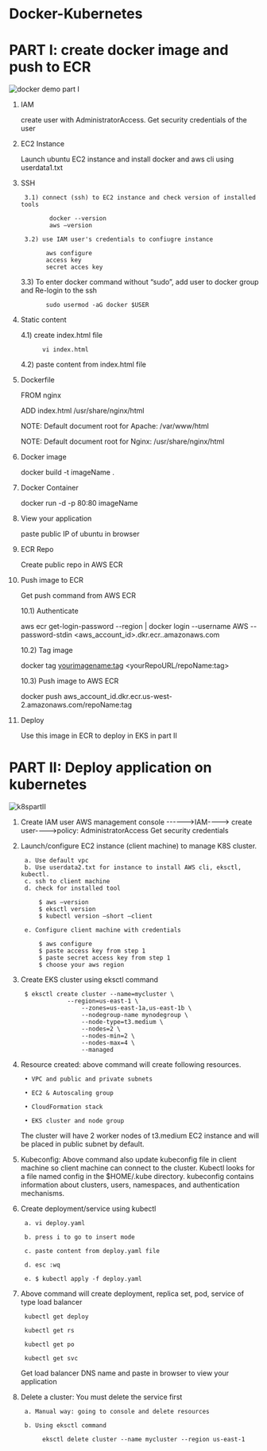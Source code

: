 # Docker-Kubernetes
# PART I: create docker image and push to ECR
![docker demo part I](https://user-images.githubusercontent.com/72663705/234431822-856e5a44-bf59-4c99-b586-722eaf90130c.jpg)

1) IAM

   create user with AdministratorAccess. Get security credentials of the user

2) EC2 Instance

   Launch ubuntu EC2 instance and install docker and aws cli using userdata1.txt
		  
3) SSH

    	3.1) connect (ssh) to EC2 instance and check version of installed tools
    	
	           docker --version
	           aws –version
            
    	3.2) use IAM user's credentials to confiugre instance
    	
	          aws configure
	          access key
	          secret acces key
  
	3.3) To enter docker command without “sudo”, add user to docker group and Re-login to the ssh
	
	          sudo usermod -aG docker $USER
			       
4) Static content

      4.1) create index.html file
      
	         vi index.html
		    
      4.2) paste content from index.html file
      
5) Dockerfile

	FROM nginx
	
	ADD index.html /usr/share/nginx/html

   NOTE: Default document root for Apache: /var/www/html

   NOTE: Default document root for Nginx: /usr/share/nginx/html

6) Docker image

     docker build -t imageName . 

7) Docker Container

    docker run -d -p 80:80 imageName

8) View your application

     paste public IP of ubuntu in browser
      
9) ECR Repo

   Create public repo in AWS ECR

10) Push image to ECR

	Get push command from AWS ECR
	
	10.1) Authenticate

	aws ecr get-login-password --region <yourRegion> | docker login --username AWS --password-stdin <aws_account_id>.dkr.ecr.<yourRegion>.amazonaws.com
	
	10.2) Tag image
	
	docker tag <yourimagename:tag> <yourRepoURL/repoName:tag>
	
	10.3) Push image to AWS ECR
	
	docker push aws_account_id.dkr.ecr.us-west-2.amazonaws.com/repoName:tag

11) Deploy
	
    Use this image in ECR to deploy in EKS in part II 
	
# PART II: Deploy application on kubernetes
	
![k8spartII](https://user-images.githubusercontent.com/72663705/234432282-f08b8f33-9bd9-4fc3-9521-71f8db382daa.jpg)

1) Create IAM user 
   AWS management console ------>IAM----> create user---->policy: AdministratorAccess
   Get security credentials

2) Launch/configure EC2 instance (client machine) to manage K8S cluster.
	
		a. Use default vpc
		b. Use userdata2.txt for instance to install AWS cli, eksctl, kubectl.
		c. ssh to client machine 
		d. check for installed tool
	
			$ aws –version
			$ eksctl version
			$ kubectl version –short –client
	
		e. Configure client machine with credentials
	
			$ aws configure
			$ paste access key from step 1
			$ paste secret access key from step 1
			$ choose your aws region
	
3) Create EKS cluster using eksctl command

		$ eksctl create cluster --name=mycluster \
               		--region=us-east-1 \
                        --zones=us-east-1a,us-east-1b \
                      	--nodegroup-name mynodegroup \
                      	--node-type=t3.medium \
                      	--nodes=2 \
                      	--nodes-min=2 \
                      	--nodes-max=4 \
                      	--managed

4) Resource created: above command will create following resources.
	
		• VPC and public and private subnets
	
		• EC2 & Autoscaling group
	
		• CloudFormation stack
	
		• EKS cluster and node group
	
   The cluster will have 2 worker nodes of t3.medium EC2 instance and will be placed in public subnet by default.
	
5) Kubeconfig: Above command also update kubeconfig file in client machine so client machine can connect to the cluster. Kubectl looks for a file named config in the 	$HOME/.kube directory. kubeconfig contains information about clusters, users, namespaces, and authentication mechanisms.
 
6) Create deployment/service using kubectl
	
		a. vi deploy.yaml
	
		b. press i to go to insert mode
	
		c. paste content from deploy.yaml file
	
		d. esc :wq
	
		e. $ kubectl apply -f deploy.yaml
	
7) Above command will create deployment, replica set, pod, service of type load balancer
	
		kubectl get deploy
	
		kubectl get rs
	
		kubectl get po
	
		kubectl get svc
	
   Get load balancer DNS name and paste in browser to view your application
	
8) Delete a cluster: You must delete the service first
	
		a. Manual way: going to console and delete resources
	
		b. Using eksctl command
	
			 eksctl delete cluster --name mycluster --region us-east-1

